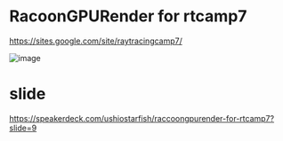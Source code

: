 # RacoonGPURender for rtcamp7
https://sites.google.com/site/raytracingcamp7/

![image](15.ushio.jpg)

# slide
https://speakerdeck.com/ushiostarfish/raccoongpurender-for-rtcamp7?slide=9